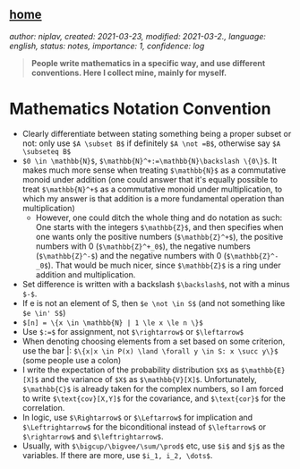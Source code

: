 [home](./index.md)
-------------------

*author: niplav, created: 2021-03-23, modified: 2021-03-2., language: english, status: notes, importance: 1, confidence: log*

> __People write mathematics in a specific way, and use different
conventions. Here I collect mine, mainly for myself.__

Mathematics Notation Convention
================================

* Clearly differentiate between stating something being a proper subset or not: only use `$A \subset B$` if definitely `$A \not =B$`, otherwise say `$A \subseteq B$`
* `$0 \in \mathbb{N}$`, `$\mathbb{N}^+:=\mathbb{N}\backslash \{0\}$`. It makes much more sense when treating `$\mathbb{N}$` as a commutative monoid under addition (one could answer that it's equally possible to treat `$\mathbb{N}^+$` as a commutative monoid under multiplication, to which my answer is that addition is a more fundamental operation than multiplication)
	* However, one could ditch the whole thing and do notation as such: One starts with the integers `$\mathbb{Z}$`, and then specifies when one wants only the positive numbers (`$\mathbb{Z}^+$`), the positive numbers with 0 (`$\mathbb{Z}^+_0$`), the negative numbers (`$\mathbb{Z}^-$`) and the negative numbers with 0 (`$\mathbb{Z}^-_0$`). That would be much nicer, since `$\mathbb{Z}$` is a ring under addition and multiplication.
* Set difference is written with a backslash `$\backslash$`, not with a minus `$-$`.
* If e is not an element of S, then `$e \not \in S$` (and not something like `$e \in' S$`)
* `$[n] = \{x \in \mathbb{N} | 1 \le x \le n \}$`
* Use `$:=$` for assignment, not `$\rightarrow$` or `$\leftarrow$`
* When denoting choosing elements from a set based on some criterion, use the bar |: `$\{x|x \in P(x) \land \forall y \in S: x \succ y\}$` (some people use a colon)
* I write the expectation of the probability distribution `$X$` as `$\mathbb{E}[X]$` and the variance of `$X$` as `$\mathbb{V}[X]$`. Unfortunately, `$\mathbb{C}$` is already taken for the complex numbers, so I am forced to write `$\text{cov}[X,Y]$` for the covariance, and `$\text{cor}$` for the correlation.
* In logic, use `$\Rightarrow$` or `$\Leftarrow$` for implication and `$\Leftrightarrow$` for the biconditional instead of `$\leftarrow$` or `$\rightarrow$` and `$\leftrightarrow$`.
* Usually, with `$\bigcup/\bigvee/\sum/\prod$` etc, use `$i$` and `$j$` as the variables. If there are more, use `$i_1, i_2, \dots$`.
